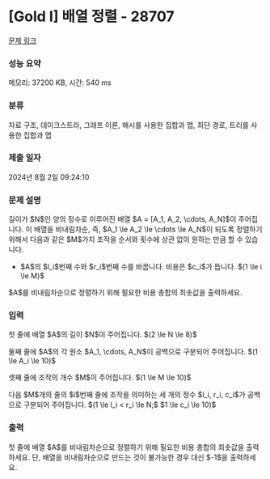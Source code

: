 # [Gold I] 배열 정렬 - 28707 

[문제 링크](https://www.acmicpc.net/problem/28707) 

### 성능 요약

메모리: 37200 KB, 시간: 540 ms

### 분류

자료 구조, 데이크스트라, 그래프 이론, 해시를 사용한 집합과 맵, 최단 경로, 트리를 사용한 집합과 맵

### 제출 일자

2024년 8월 2일 09:24:10

### 문제 설명

<p>길이가 $N$인 양의 정수로 이루어진 배열 $A = [A_1, A_2, \cdots, A_N]$이 주어집니다. 이 배열을 비내림차순, 즉, $A_1 \le A_2 \le \cdots \le A_N$이 되도록 정렬하기 위해서 다음과 같은 $M$가지 조작을 순서와 횟수에 상관 없이 원하는 만큼 할 수 있습니다.</p>

<ul>
	<li>$A$의 $l_i$번째 수와 $r_i$번째 수를 바꿉니다. 비용은 $c_i$가 듭니다. $(1 \le i \le M)$</li>
</ul>

<p>$A$를 비내림차순으로 정렬하기 위해 필요한 비용 총합의 최솟값을 출력하세요.</p>

### 입력 

 <p>첫 줄에 배열 $A$의 길이 $N$이 주어집니다. $(2 \le N \le 8)$</p>

<p>둘째 줄에 $A$의 각 원소 $A_1, \cdots, A_N$이 공백으로 구분되어 주어집니다. $(1 \le A_i \le 10)$</p>

<p>셋째 줄에 조작의 개수 $M$이 주어집니다. $(1 \le M \le 10)$</p>

<p>다음 $M$개의 줄의 $i$번째 줄에 조작을 의미하는 세 개의 정수 $l_i, r_i, c_i$가 공백으로 구분되어 주어집니다. $(1 \le l_i < r_i \le N;$ $1 \le c_i \le 10)$</p>

### 출력 

 <p>첫 줄에 배열 $A$를 비내림차순으로 정렬하기 위해 필요한 비용 총합의 최솟값을 출력하세요. 단, 배열을 비내림차순으로 만드는 것이 불가능한 경우 대신 $-1$을 출력하세요.</p>

